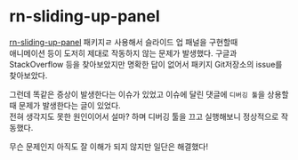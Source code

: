 # rn-sliding-up-panel

[rn-sliding-up-panel](https://www.npmjs.com/package/rn-sliding-up-panel) 패키지ㄹ 사용해서 슬라이드 업 패널을 구현할때  
애니메이션 등이 도저히 제대로 작동하지 않는 문제가 발생했다. 구글과 StackOverflow 등을 찾아보았지만 명확한 답이 없어서 패키지 Git저장소의 issue를 찾아보았다.

그런데 똑같은 증상이 발생한다는 이슈가 있었고 이슈에 달린 댓글에 `디버깅 툴`을 상용할때 문제가 발생한다는 글이 있었다.  
전혀 생각지도 못한 원인이어서 설마? 하며 디버깅 툴을 끄고 실행해보니 정상적으로 작동했다.

무슨 문제인지 아직도 잘 이해가 되지 않지만 일단은 해결했다!
